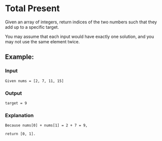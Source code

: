 # Total Present

Given an array of integers, return indices of the two numbers such that they add up to a specific target.

You may assume that each input would have exactly one solution, and you may not use the same element twice.

## Example:

### Input 
```
Given nums = [2, 7, 11, 15]
```

### Output

```
target = 9
```

### Explanation

```
Because nums[0] + nums[1] = 2 + 7 = 9,

return [0, 1].
```
